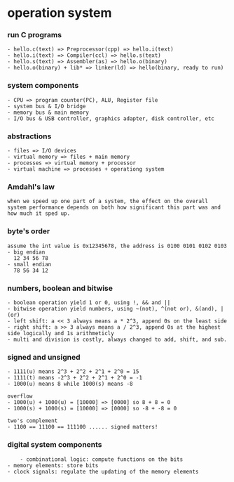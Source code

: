 # operation system

### run C programs
	
	- hello.c(text) => Preprocessor(cpp) => hello.i(text)
	- hello.i(text) => Compiler(ccl) => hello.s(text)
	- hello.s(text) => Assembler(as) => hello.o(binary)
	- hello.o(binary) + lib* => linker(ld) => hello(binary, ready to run)

### system components

	- CPU => program counter(PC), ALU, Register file
	- system bus & I/O bridge
	- memory bus & main memory
	- I/O bus & USB controller, graphics adapter, disk controller, etc 

### abstractions
	
	- files => I/O devices
	- virtual memory => files + main memory
	- processes => virtual memory + processor
	- virtual machine => processes + operationg system

### Amdahl's law

	when we speed up one part of a system, the effect on the overall system performance depends on both how significant this part was and how much it sped up.
	
### byte's order
	
	assume the int value is 0x12345678, the address is 0100 0101 0102 0103
	- big endian 
	  12 34 56 78
	- small endian
	  78 56 34 12
	
### numbers, boolean and bitwise

	- boolean operation yield 1 or 0, using !, && and ||
	- bitwise operation yield numbers, using ~(not), ^(not or), &(and), |(or)
	- left shift: a << 3 always means a * 2^3, append 0s on the least side
	- right shift: a >> 3 always means a / 2^3, append 0s at the highest side logically and 1s arithmeticly
	- multi and division is costly, always changed to add, shift, and sub.	

### signed and unsigned

	- 1111(u) means 2^3 + 2^2 + 2^1 + 2^0 = 15
	- 1111(t) means -2^3 + 2^2 + 2^1 + 2^0 = -1
	- 1000(u) means 8 while 1000(s) means -8

	overflow
	- 1000(u) + 1000(u) = [10000] => [0000] so 8 + 8 = 0
	- 1000(s) + 1000(s) = [10000] => [0000] so -8 + -8 = 0
	
	two's complement
	- 1100 == 11100 == 111100 ...... signed matters!

### digital system components

        - combinational logic: compute functions on the bits
	- memory elements: store bits
	- clock signals: regulate the updating of the memory elements
